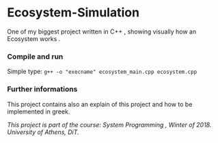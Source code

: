 # Ecosystem-Simulation
One of my biggest project written in C++ , showing visually how an Ecosystem works .

### Compile and run

Simple type: ``` g++ -o "execname" ecosystem_main.cpp ecosystem.cpp ```

### Further informations

This project contains also an explain of this project and how to be implemented in greek.

*This project is part of the course: System Programming , Winter of 2018. University of Athens, DiT.*
